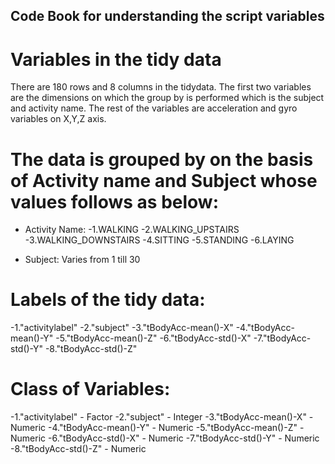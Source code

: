 ## Code Book for understanding the script variables

# Variables in the tidy data
 There are 180 rows and 8 columns in the tidydata. The first two variables are the dimensions on which the group by is performed which is the subject and activity name. The rest of the variables are acceleration and gyro variables on X,Y,Z axis.
 
 # The data is grouped by on the basis of Activity name and Subject whose values follows as below:
 - Activity Name:
  -1.WALKING
  -2.WALKING_UPSTAIRS
  -3.WALKING_DOWNSTAIRS
  -4.SITTING
  -5.STANDING
  -6.LAYING
 
 - Subject: Varies from 1 till 30
 
# Labels of the tidy data:

-1."activitylabel"
-2."subject"
-3."tBodyAcc-mean()-X"
-4."tBodyAcc-mean()-Y"
-5."tBodyAcc-mean()-Z"
-6."tBodyAcc-std()-X"
-7."tBodyAcc-std()-Y"
-8."tBodyAcc-std()-Z"

# Class of Variables:
-1."activitylabel" - Factor
-2."subject" - Integer
-3."tBodyAcc-mean()-X" - Numeric
-4."tBodyAcc-mean()-Y" - Numeric
-5."tBodyAcc-mean()-Z" - Numeric
-6."tBodyAcc-std()-X" - Numeric
-7."tBodyAcc-std()-Y" - Numeric
-8."tBodyAcc-std()-Z" - Numeric
 
 
